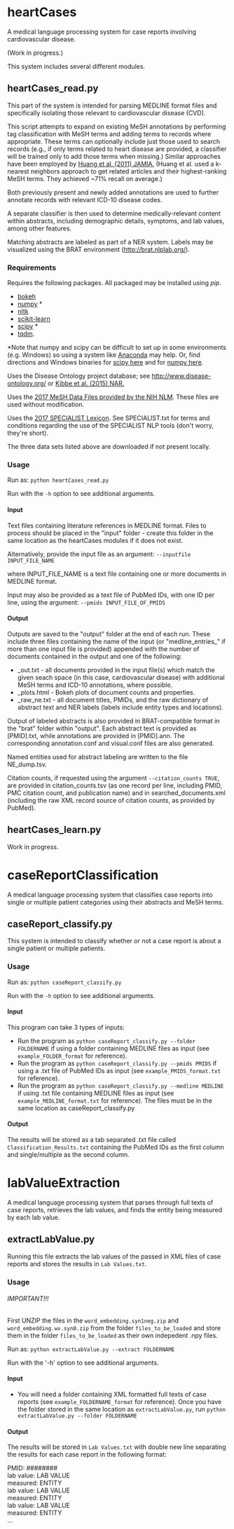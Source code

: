 # heartCases
A medical language processing system for case reports involving cardiovascular disease.

(Work in progress.)

This system includes several different modules.

## heartCases_read.py

This part of the system is intended for parsing MEDLINE format files and specifically isolating those relevant to cardiovascular disease (CVD).

This script attempts to expand on existing MeSH annotations by performing tag classification with MeSH terms and adding terms to records where appropriate. These terms can optionally include just those used to search records (e.g., if only terms related to heart disease are provided, a classifier will be trained only to add those terms when missing.)
Similar approaches have been employed by [Huang et al. (2011) JAMIA.](https://www.ncbi.nlm.nih.gov/pmc/articles/PMC3168302/) (Huang et al. used a k-nearest neighbors approach to get related articles and their highest-ranking MeSH terms. They achieved ~71% recall on average.)

Both previously present and newly added annotations are used to further annotate records with relevant ICD-10 disease codes.

A separate classifier is then used to determine medically-relevant content within abstracts, including demographic details, symptoms, and lab values, among other features.

Matching abstracts are labeled as part of a NER system. Labels may be visualized using the BRAT environment (http://brat.nlplab.org/).

### Requirements 
Requires the following packages. All packaged may be installed using *pip*.
* [bokeh](http://bokeh.pydata.org)
* [numpy](http://www.numpy.org/) *
* [nltk](http://www.nltk.org/)
* [scikit-learn](http://scikit-learn.org/stable/)
* [scipy](https://www.scipy.org/) *
* [tqdm](https://pypi.python.org/pypi/tqdm).  

*Note that numpy and scipy can be difficult to set up in some environments (e.g. Windows) so using a system like [Anaconda](https://www.continuum.io/downloads) may help. Or, find directions and Windows binaries for [scipy here](http://www.lfd.uci.edu/~gohlke/pythonlibs/#scipy) and for [numpy here](http://www.lfd.uci.edu/~gohlke/pythonlibs/#numpy).

Uses the Disease Ontology project database; see
http://www.disease-ontology.org/ or [Kibbe et al. (2015) NAR.](https://www.ncbi.nlm.nih.gov/pubmed/25348409)

Uses the [2017 MeSH Data Files provided by the NIH NLM](https://www.nlm.nih.gov/mesh/filelist.html).
These files are used without modification.

Uses the [2017 SPECIALIST Lexicon](https://lexsrv3.nlm.nih.gov/Specialist/Summary/lexicon.html).
See SPECIALIST.txt for terms and conditions regarding the use of the SPECIALIST NLP tools (don't worry, they're short).

The three data sets listed above are downloaded if not present locally.

### Usage
Run as:
`python heartCases_read.py`

Run with the `-h` option to see additional arguments.

#### Input
Text files containing literature references in MEDLINE format.
Files to process should be placed in the "input" folder - create this folder in the same location as the heartCases modules if it does not exist.

Alternatively, provide the input file as an argument:
  `--inputfile INPUT_FILE_NAME`

where INPUT_FILE_NAME is a text file containing one or more documents in MEDLINE format.

Input may also be provided as a text file of PubMed IDs, with one ID per line, using the argument:
  `--pmids INPUT_FILE_OF_PMIDS`


#### Output
Outputs are saved to the "output" folder at the end of each run.
These include three files containing the name of the input
(or "medline_entries_" if more than one input file is provided)
appended with the number of documents contained in the output
and one of the following:
* _out.txt - all documents provided in the input file(s) which
	match the given seach space (in this case, cardiovascular disease)
	with additional MeSH terms and ICD-10 annotations, where possible.
* _plots.html - Bokeh plots of document counts and properties.
* _raw_ne.txt - all document titles, PMIDs, and the raw dictionary
	of abstract text and NER labels (labels include entity types and locations).

Output of labeled abstracts is also provided in BRAT-compatible format in the "brat" folder within "output". Each abstract text is provided as [PMID].txt, while annotations are provided in [PMID].ann. The corresponding annotation.conf and visual.conf files are also generated.

Named entities used for abstract labeling are written to the file NE_dump.tsv.

Citation counts, if requested using the argument `--citation_counts TRUE`, are provided in citation_counts.tsv (as one record per line, including PMID, PMC citation count, and publication name) and in searched_documents.xml (including the raw XML record source of citation counts, as provided by PubMed).

## heartCases_learn.py

Work in progress.



# caseReportClassification
A medical language processing system that classifies case reports into single or multiple patient categories using their abstracts and MeSH terms.

## caseReport_classify.py

This system is intended to classify whether or not a case report is about a single patient or multiple patients.

### Usage
Run as:
`python caseReport_classify.py`

Run with the `-h` option to see additional arguments.

#### Input
This program can take 3 types of inputs:
- Run the program as `python caseReport_classify.py --folder FOLDERNAME` if using a folder containing MEDLINE files as input (see `example_FOLDER_format` for reference).
- Run the program as `python caseReport_classify.py --pmids PMIDS` if using a .txt file of PubMed IDs as input (see `example_PMIDS_format.txt` for reference).
- Run the program as `python caseReport_classify.py --medline MEDLINE` if using .txt file containing MEDLINE files as input (see `example_MEDLINE_format.txt` for reference).
The files must be in the same location as caseReport_classify.py

#### Output
The results will be stored as a tab separated .txt file called `Classification_Results.txt` containing the PubMed IDs as the first column and single/multiple as the second column.



# labValueExtraction
A medical language processing system that parses through full texts of case reports, retrieves the lab values, and finds the entity being measured by each lab value.

## extractLabValue.py

Running this file extracts the lab values of the passed in XML files of case reports and stores the results in `Lab Values.txt`.

### Usage
###### IMPORTANT!!! 
First UNZIP the files in the `word_embedding.syn1neg.zip` and `word_embedding.wv.syn0.zip` from the folder `files_to_be_loaded` and store them in the folder `files_to_be_loaded` as their own indepedent .npy files.

Run as:
`python extractLabValue.py --extract FOLDERNAME`

Run with the '-h' option to see additional arguments.

#### Input
- You will need a folder containing XML formatted full texts of case reports (see `example_FOLDERNAME_format` for reference).  Once you have the folder stored in the same location as `extractLabValue.py`, run `python extractLabValue.py --folder FOLDERNAME`

#### Output
The results will be stored in `Lab Values.txt` with double new line separating the results for each case report in the following format:

PMID: ########  
lab value:	LAB VALUE  
measured:	ENTITY  
lab value:	LAB VALUE  
measured:	ENTITY  
lab value:	LAB VALUE  
measured:	ENTITY  
...

